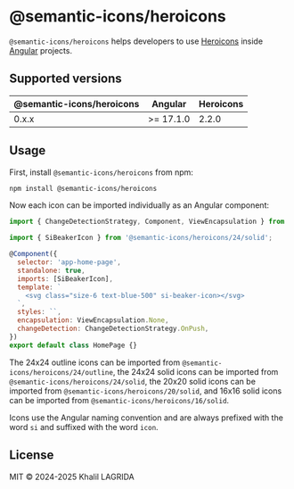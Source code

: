 # @semantic-icons/heroicons

`@semantic-icons/heroicons` helps developers to use [Heroicons](https://heroicons.com) inside [Angular](https://angular.dev) projects.

## Supported versions

| @semantic-icons/heroicons | Angular   | Heroicons |
| ------------------------- | --------- | --------- |
| 0.x.x                     | >= 17.1.0 | 2.2.0     |

## Usage

First, install `@semantic-icons/heroicons` from npm:

```sh
npm install @semantic-icons/heroicons
```

Now each icon can be imported individually as an Angular component:

```js
import { ChangeDetectionStrategy, Component, ViewEncapsulation } from '@angular/core';

import { SiBeakerIcon } from '@semantic-icons/heroicons/24/solid';

@Component({
  selector: 'app-home-page',
  standalone: true,
  imports: [SiBeakerIcon],
  template: `
    <svg class="size-6 text-blue-500" si-beaker-icon></svg>
  `,
  styles: ``,
  encapsulation: ViewEncapsulation.None,
  changeDetection: ChangeDetectionStrategy.OnPush,
})
export default class HomePage {}
```

The 24x24 outline icons can be imported from `@semantic-icons/heroicons/24/outline`, the 24x24 solid icons can be imported from `@semantic-icons/heroicons/24/solid`, the 20x20 solid icons can be imported from `@semantic-icons/heroicons/20/solid`, and 16x16 solid icons can be imported from `@semantic-icons/heroicons/16/solid`.

Icons use the Angular naming convention and are always prefixed with the word `si` and suffixed with the word `icon`.

## License

MIT © 2024-2025 Khalil LAGRIDA
